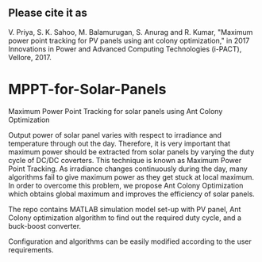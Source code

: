 ## Please cite it as 

V. Priya, S. K. Sahoo, M. Balamurugan, S. Anurag and R. Kumar, "Maximum power point tracking for PV panels using ant colony optimization," in 2017 Innovations in Power and Advanced Computing Technologies (i-PACT), Vellore, 2017.

# MPPT-for-Solar-Panels
Maximum Power Point Tracking for solar panels using Ant Colony Optimization

Output power of solar panel varies with respect to irradiance and temperature through out the day. Therefore, it is very important that maximum power should be extracted from solar panels by varying the duty cycle of DC/DC coverters. This technique is known as Maximum Power Point Tracking. As irradiance changes continuously during the day, many algorithms fail to give maximum power as they get stuck at local maximum. In order to overcome this problem, we propose Ant Colony Optimization which obtains global maximum and improves the efficiency of solar panels.

The repo contains MATLAB simulation model set-up with PV panel, Ant Colony optimization algorithm to find out the required duty cycle, and a buck-boost converter.

Configuration and algorithms can be easily modified according to the user requirements.
